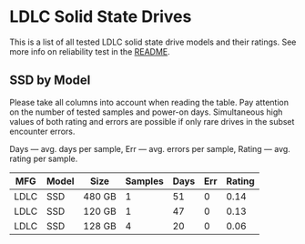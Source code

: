 LDLC Solid State Drives
=======================

This is a list of all tested LDLC solid state drive models and their ratings. See
more info on reliability test in the [README](https://github.com/linuxhw/SMART).

SSD by Model
------------

Please take all columns into account when reading the table. Pay attention on the
number of tested samples and power-on days. Simultaneous high values of both rating
and errors are possible if only rare drives in the subset encounter errors.

Days   — avg. days per sample,
Err    — avg. errors per sample,
Rating — avg. rating per sample.

| MFG       | Model              | Size   | Samples | Days  | Err   | Rating |
|-----------|--------------------|--------|---------|-------|-------|--------|
| LDLC      | SSD                | 480 GB | 1       | 51    | 0     | 0.14   |
| LDLC      | SSD                | 120 GB | 1       | 47    | 0     | 0.13   |
| LDLC      | SSD                | 128 GB | 4       | 20    | 0     | 0.06   |
